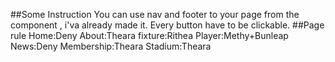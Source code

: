 ##Some Instruction
You can use nav and footer to your page from the component , i'va already made it.
Every button have to be clickable.
##Page rule
Home:Deny
About:Theara
fixture:Rithea
Player:Methy+Bunleap
News:Deny
Membership:Theara
Stadium:Theara
